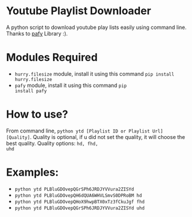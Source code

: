 # Youtube Playlist Downloader
A python script to download youtube play lists easily using command line. Thanks to [pafy](https://github.com/mps-youtube/pafy) Library :).

# Modules Required
* <code>hurry.filesize</code> module, install it using this command <code>pip install hurry.filesize</code>
* <code>pafy</code> module, install it using this command <code>pip install pafy</code>

# How to use?

From command line, <code>python ytd [Playlist ID or Playlist Url] [Quality]</code>.
Quality is optional, if u did not set the quality, it will choose the best quality.
Quality options: <code>hd, fhd, uhd</code>
# Examples:
* <code>python ytd PLBluGDOvepQGrSPh6JRDJYVVura2ZISYd</code>  
* <code>python ytd PLBluGDOvepQH6dQUA6WHVLSmvS0DPRoBM hd</code>
* <code>python ytd PLBluGDOvepQHoX9hwpBTX0xTz3fCkuJgf fhd</code>
* <code>python ytd PLBluGDOvepQGrSPh6JRDJYVVura2ZISYd uhd</code>


